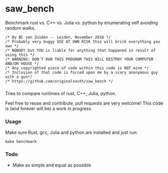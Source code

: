 # saw_bench
Benchmark rust vs. C++ vs. Julia vs. python by enumerating self avoiding random walks.

```
/* By BC van Zuiden -- Leiden, November 2016 */
/* Probably very buggy USE AT OWN RISK this will brick everything you own */
/* NOBODY but YOU is liable for anything that happened in result of using this */
/* WARNING: DON'T RUN THIS PROGRAM THIS WILL DESTROY YOUR COMPUTER AND/OR HOUSE */
/* Any copyrighted piece of code within this code is NOT mine */
/* Inclusion of that code is forced upon me by a scary anonymous guy with a gun*/
/* https://github.com/originalsouth/saw_bench */
```

###
Tries to compare runtimes of rust, C++, Julia, python.

Feel free to reuse and contribute, pull requests are very welcome!
This code is (and forever will be) a work in progress.

### Usage
Make sure Rust, gcc, Julia and python are installed and just run:
```
make benchmark
```

### Todo
* Make as simple and equal as possible

